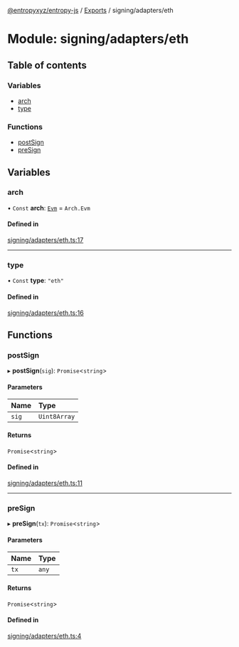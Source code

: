 [@entropyxyz/entropy-js](../README.md) / [Exports](../modules.md) / signing/adapters/eth

# Module: signing/adapters/eth

## Table of contents

### Variables

- [arch](signing_adapters_eth.md#arch)
- [type](signing_adapters_eth.md#type)

### Functions

- [postSign](signing_adapters_eth.md#postsign)
- [preSign](signing_adapters_eth.md#presign)

## Variables

### arch

• `Const` **arch**: [`Evm`](../enums/types.Arch.md#evm) = `Arch.Evm`

#### Defined in

[signing/adapters/eth.ts:17](https://github.com/entropyxyz/entropy-js/blob/a7aaa0c/src/signing/adapters/eth.ts#L17)

___

### type

• `Const` **type**: ``"eth"``

#### Defined in

[signing/adapters/eth.ts:16](https://github.com/entropyxyz/entropy-js/blob/a7aaa0c/src/signing/adapters/eth.ts#L16)

## Functions

### postSign

▸ **postSign**(`sig`): `Promise`\<`string`\>

#### Parameters

| Name | Type |
| :------ | :------ |
| `sig` | `Uint8Array` |

#### Returns

`Promise`\<`string`\>

#### Defined in

[signing/adapters/eth.ts:11](https://github.com/entropyxyz/entropy-js/blob/a7aaa0c/src/signing/adapters/eth.ts#L11)

___

### preSign

▸ **preSign**(`tx`): `Promise`\<`string`\>

#### Parameters

| Name | Type |
| :------ | :------ |
| `tx` | `any` |

#### Returns

`Promise`\<`string`\>

#### Defined in

[signing/adapters/eth.ts:4](https://github.com/entropyxyz/entropy-js/blob/a7aaa0c/src/signing/adapters/eth.ts#L4)

